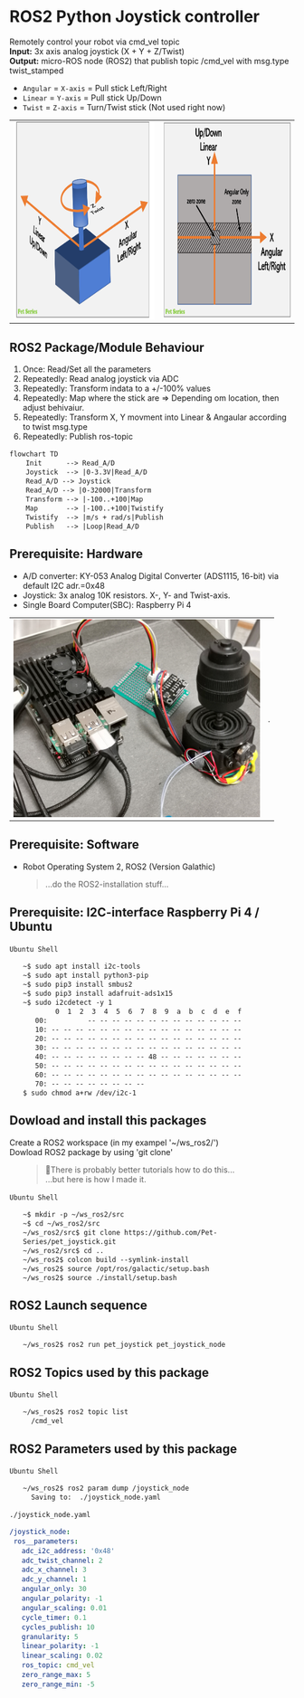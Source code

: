 # ROS2 Python Joystick controller

Remotely control your robot via cmd_vel topic \
**Input:** 3x axis analog joystick (X + Y + Z/Twist) \
**Output:** micro-ROS node (ROS2) that publish topic /cmd_vel with msg.type twist_stamped
* `Angular` = `X-axis` = Pull stick Left/Right
* `Linear`  = `Y-axis` = Pull stick Up/Down
* `Twist`   = `Z-axis` = Turn/Twist stick  (Not used right now)

<table>
    <tr>
      <td>
        <img src="doc/pet_joystick_fake3D.png" height="350px">
      </td>
      <td>
        <img src="doc/pet_joystick_stickZone.png" height="350px">
      </td>
    </tr>
  </table>

## ROS2 Package/Module Behaviour
1. Once: Read/Set all the parameters
1. Repeatedly: Read analog joystick via ADC
1. Repeatedly: Transform indata to a +/-100% values
1. Repeatedly: Map where the stick are => Depending om location, then adjust behivaiur.
1. Repeatedly: Transform X, Y movment into Linear & Angaular according to twist msg.type
1. Repeatedly: Publish ros-topic

```mermaid
flowchart TD
    Init      --> Read_A/D
    Joystick  --> |0-3.3V|Read_A/D
    Read_A/D --> Joystick
    Read_A/D --> |0-32000|Transform
    Transform --> |-100..+100|Map
    Map       --> |-100..+100|Twistify
    Twistify  --> |m/s + rad/s|Publish
    Publish   --> |Loop|Read_A/D
```

## Prerequisite: Hardware
* A/D converter: KY-053 Analog Digital Converter (ADS1115, 16-bit) via default I2C adr.=0x48
* Joystick: 3x analog 10K resistors. X-, Y- and Twist-axis.
* Single Board Computer(SBC): Raspberry Pi 4
<table>
    <tr>
      <td>
        <img src="doc/pet_joystick_prototypePhoto1.jpg" height="350px">
      </td>
      <td>
        .
      </td>
    </tr>
  </table>

## Prerequisite: Software
* Robot Operating System 2, ROS2 (Version Galathic)
  <blockquote>...do the ROS2-installation stuff...</blockquote>

## Prerequisite: I2C-interface Raspberry Pi 4 / Ubuntu

`Ubuntu Shell`
<ul><pre><code>~$ sudo apt install i2c-tools
~$ sudo apt install python3-pip
~$ sudo pip3 install smbus2
~$ sudo pip3 install adafruit-ads1x15
~$ sudo i2cdetect -y 1
        0  1  2  3  4  5  6  7  8  9  a  b  c  d  e  f
   00:          -- -- -- -- -- -- -- -- -- -- -- -- -- 
   10: -- -- -- -- -- -- -- -- -- -- -- -- -- -- -- -- 
   20: -- -- -- -- -- -- -- -- -- -- -- -- -- -- -- -- 
   30: -- -- -- -- -- -- -- -- -- -- -- -- -- -- -- -- 
   40: -- -- -- -- -- -- -- -- 48 -- -- -- -- -- -- -- 
   50: -- -- -- -- -- -- -- -- -- -- -- -- -- -- -- -- 
   60: -- -- -- -- -- -- -- -- -- -- -- -- -- -- -- -- 
   70: -- -- -- -- -- -- -- --    
$ sudo chmod a+rw /dev/i2c-1
</pre></code></ul>

## Dowload and install this packages
Create a ROS2 workspace (in my exampel '~/ws_ros2/') \
Dowload ROS2 package by using 'git clone'
<ul><blockquote>🤔There is probably better tutorials how to do this...<br>
                ...but here is how I made it.
</blockquote></ul>

`Ubuntu Shell`
<ul><pre><code>~$ mkdir -p ~/ws_ros2/src
~$ cd ~/ws_ros2/src
~/ws_ros2/src$ git clone https://github.com/Pet-Series/pet_joystick.git
~/ws_ros2/src$ cd ..
~/ws_ros2$ colcon build --symlink-install
~/ws_ros2$ source /opt/ros/galactic/setup.bash
~/ws_ros2$ source ./install/setup.bash
</pre></code></ul>

## ROS2 Launch sequence
`Ubuntu Shell`
<ul><pre><code>~/ws_ros2$ ros2 run pet_joystick pet_joystick_node 
</pre></code></ul>

## ROS2 Topics used by this package
`Ubuntu Shell`
<ul><pre><code>~/ws_ros2$ ros2 topic list
  /cmd_vel
</pre></code></ul>  

## ROS2 Parameters used by this package
`Ubuntu Shell`
<ul><pre><code>~/ws_ros2$ ros2 param dump /joystick_node
  Saving to:  ./joystick_node.yaml
</pre></code></ul>

`./joystick_node.yaml`

 ```Yaml
/joystick_node:
  ros__parameters:
    adc_i2c_address: '0x48'
    adc_twist_channel: 2
    adc_x_channel: 3
    adc_y_channel: 1
    angular_only: 30
    angular_polarity: -1
    angular_scaling: 0.01
    cycle_timer: 0.1
    cycles_publish: 10
    granularity: 5
    linear_polarity: -1
    linear_scaling: 0.02
    ros_topic: cmd_vel
    zero_range_max: 5
    zero_range_min: -5
```
</ul>
